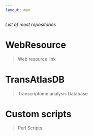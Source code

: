 ```yaml
---
layout: myn
---
```


_List of most repositories_

# [](web-resource.html)WebResource
> Web resource link

# [](www.google.com)TransAtlasDB
> Transcriptome analysis Database

# [](custom.html)Custom scripts
> Perl Scripts 

